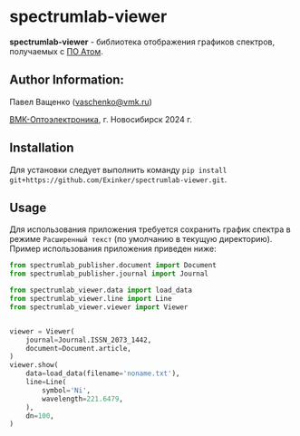 # spectrumlab-viewer

**spectrumlab-viewer** - библиотека отображения графиков спектров, получаемых с [ПО Атом](https://www.vmk.ru/product/programmnoe_obespechenie/atom.html).


## Author Information:
Павел Ващенко (vaschenko@vmk.ru)

[ВМК-Оптоэлектроника](https://www.vmk.ru/), г. Новосибирск 2024 г.


## Installation
Для установки следует выполнить команду `pip install git+https://github.com/Exinker/spectrumlab-viewer.git`.


## Usage
Для использования приложения требуется сохранить график спектра в режиме `Расширенный текст` (по умолчанию в текущую директорию).
Пример использования приложения приведен ниже:
```python
from spectrumlab_publisher.document import Document
from spectrumlab_publisher.journal import Journal

from spectrumlab_viewer.data import load_data
from spectrumlab_viewer.line import Line
from spectrumlab_viewer.viewer import Viewer


viewer = Viewer(
    journal=Journal.ISSN_2073_1442,
    document=Document.article,
)
viewer.show(
    data=load_data(filename='noname.txt'),
    line=Line(
        symbol='Ni',
        wavelength=221.6479,
    ),
    dn=100,
)

```
